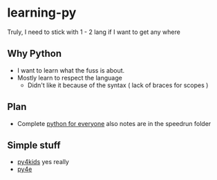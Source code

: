 # learning-py

Truly, I need to stick with 1 - 2 lang if I want to get any where

## Why Python

- I want to learn what the fuss is about.
- Mostly learn to respect the language
  - Didn't like it because of the syntax ( lack of braces for scopes )

## Plan

- Complete [python for everyone](https://www.py4e.com) also notes are in the speedrun folder

## Simple stuff

- [py4kids](speedrun/pyforkids/README.md) yes really
- [py4e](speedrun/py4e/README.md)
